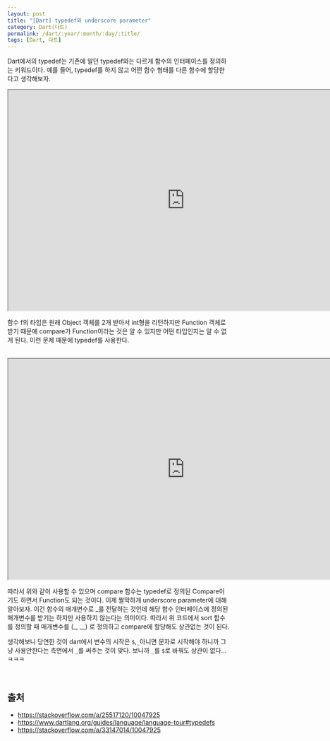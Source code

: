 ```yaml
---
layout: post
title: "[Dart] typedef와 underscore parameter"
category: Dart(다트)
permalink: /dart/:year/:month/:day/:title/
tags: [Dart, 다트]
---
```


Dart에서의 typedef는 기존에 알던 typedef와는 다르게 함수의 인터페이스를 정의하는 키워드이다. 예를 들어, typedef를 하지 않고 어떤 함수 형태를 다른 함수에 할당한다고 생각해보자.

<iframe src="https://dartpad.dartlang.org/0cbdfd67eca1814a01f439f5f52606b9" width="800px" height="500px"></iframe>

<br>

함수 f의 타입은 원래 Object 객체를 2개 받아서 int형을 리턴하지만 Function 객체로 받기 때문에 compare가 Function이라는 것은 알 수 있지만 어떤 타입인지는 알 수 없게 된다. 이런 문제 때문에 typedef를 사용한다.

<br>

<iframe src="https://dartpad.dartlang.org/40863067bccd390b42232d37982ffb48" width="800px" height="500px"></iframe>

<br>

따라서 위와 같이 사용할 수 있으며 compare 함수는 typedef로 정의된 Compare이기도 하면서 Function도 되는 것이다. 이제 짤막하게 underscore parameter에 대해 알아보자. 이건 함수의 매개변수로 _를 전달하는 것인데 해당 함수 인터페이스에 정의된 매개변수를 받기는 하지만 사용하지 않는다는 의미이다. 따라서 위 코드에서 sort 함수를 정의할 때 매개변수를 (\_, \_\_) 로 정의하고 compare에 할당해도 상관없는 것이 된다. 

생각해보니 당연한 것이 dart에서 변수의 시작은 `$`,` _ `아니면 문자로 시작해야 하니까 그냥 사용안한다는 측면에서 `_`를 써주는 것이 맞다. 보니까 `_`를 `$`로 바꿔도 상관이 없다...ㅋㅋㅋ

<br>

## 출처

* https://stackoverflow.com/a/25517120/10047925
* https://www.dartlang.org/guides/language/language-tour#typedefs
* https://stackoverflow.com/a/33147014/10047925

